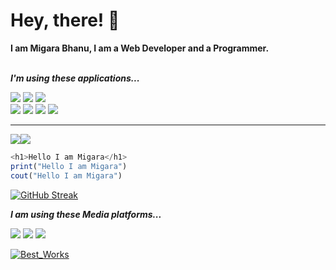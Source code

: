 # Hey, there! 🚀
**I am Migara Bhanu, I am a Web Developer and a Programmer.**
<br>
<br>


***I'm using these applications...***

![](https://img.shields.io/badge/OS-LinuxElementary-informational?style=flat&logo=Linux&logoColor=white&color=8d81c2)  ![](https://img.shields.io/badge/Editor-SublimeText-informational?style=flat&logo=SublimeText&logoColor=white&color=orange) ![](https://img.shields.io/badge/Editor-PyCharm-informational?style=flat&logo=pycharm&logoColor=white&color=blue)
<br>
![](https://img.shields.io/badge/Code-Ruby-informational?style=flat&logo=Ruby&logoColor=white&color=f21279)
![](https://img.shields.io/badge/Code-Python-informational?style=flat&logo=python&logoColor=white&color=356a97)
![](https://img.shields.io/badge/Code-JavaScript-informational?style=flat&logo=javascript&logoColor=white&color=e9db4c)  ![](https://img.shields.io/badge/RTE-NodeJS-informational?style=flat&logo=RTE&logoColor=white&color=2bbc8a)

***

<img src="https://img.shields.io/badge/CoFounder%20of%20HammerdixLK-gray.svg?colorA=655BE1&colorB=red&style=for-the-badge"/><img src="https://img.shields.io/badge/Member%20of%20ACICTS%20-gray.svg?colorA=655BE1&colorB=4F44D6&style=for-the-badge"/>


```JavaScript
<h1>Hello I am Migara</h1>
print("Hello I am Migara")
cout("Hello I am Migara")
```

[![GitHub Streak](http://github-readme-streak-stats.herokuapp.com?user=migarabhanu&theme=dracula)](https://git.io/streak-stats)

***I am using these Media platforms...***

![](https://img.shields.io/badge/YouTube-informational?style=flat&logo=Youtube&logoColor=white&color=red) ![](https://img.shields.io/badge/GitHub-informational?style=flat&logo=GitHUb&logoColor=white&color=8d81c2) ![](https://img.shields.io/badge/Discord-informational?style=flat&logo=Discord&logoColor=white&color=blue)


[![Best_Works ](https://github-readme-stats.vercel.app/api/top-langs/?username=migarabhanu&title&theme=dracula)](https://github.com/migarabhanu)

